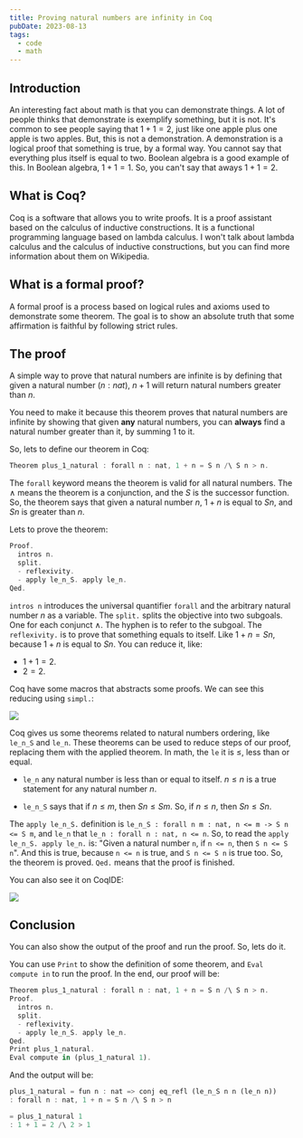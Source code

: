 ```yaml
---
title: Proving natural numbers are infinity in Coq
pubDate: 2023-08-13
tags:
  - code
  - math
---
```


## Introduction

An interesting fact about math is that you can demonstrate things. A lot of people thinks that demonstrate is exemplify something, but it is not. It's common to see people saying that $1 + 1 = 2$, just like one apple plus one apple is two apples. But, this is not a demonstration. A demonstration is a logical proof that something is true, by a formal way. You cannot say that everything plus itself is equal to two. Boolean algebra is a good example of this. In Boolean algebra, $1 + 1 = 1$. So, you can't say that aways $1 + 1 = 2$.
## What is Coq?

Coq is a software that allows you to write proofs. It is a proof assistant based on the calculus of inductive constructions. It is a functional programming language based on lambda calculus. I won't talk about lambda calculus and the calculus of inductive constructions, but you can find more information about them on Wikipedia.

## What is a formal proof?

A formal proof is a process based on logical rules and axioms used to demonstrate some theorem. The goal is to show an absolute truth that some affirmation is faithful by following strict rules.

## The proof

A simple way to prove that natural numbers are infinite is by defining that given a natural number ($n: nat$), $n + 1$ will return natural numbers greater than $n$.

You need to make it because this theorem proves that natural numbers are infinite by showing that given **any** natural numbers, you can **always** find a natural number greater than it, by summing $1$ to it.

So, lets to define our theorem in Coq:

```rust
Theorem plus_1_natural : forall n : nat, 1 + n = S n /\ S n > n.
```

The `forall` keyword means the theorem is valid for all natural numbers. The $\land$ means the theorem is a conjunction, and the $S$ is the successor function. So, the theorem says that given a natural number $n$, $1 + n$ is equal to $S n$, and $S n$ is greater than $n$.

Lets to prove the theorem:

```rust
Proof.
  intros n.
  split.
  - reflexivity.
  - apply le_n_S. apply le_n.
Qed.
```

`intros n` introduces the universal quantifier `forall` and the arbitrary natural number $n$ as a variable. The `split.` splits the objective into two subgoals. One for each conjunct $\land$. The hyphen is to refer to the subgoal. The `reflexivity.` is to prove that something equals to itself. Like $1 + n = S n$, because $1 + n$ is equal to $S n$. You can reduce it, like: 
 - $1 + 1 = 2$.
 - $2 = 2$.

Coq have some macros that abstracts some proofs. We can see this reducing using `simpl.`:

<img src="/natinfinity/simpl.gif" />

Coq gives us some theorems related to natural numbers ordering, like `le_n_S` and `le_n`. These theorems can be used to reduce steps of our proof, replacing them with the applied theorem. In math, the `le` it is $\leq$, less than or equal. 

- `le_n` any natural number is less than or equal to itself. $n \leq n$ is a true statement for any natural number $n$.

- `le_n_S` says that if $n \leq m$, then $S n \leq S m$. So, if $n \leq n$, then $S n \leq S n$.


The `apply le_n_S.` definition is `le_n_S : forall n m : nat, n <= m -> S n <= S m`, and `le_n` that `le_n : forall n : nat, n <= n`. So, to read the `apply le_n_S. apply le_n.` is: "Given a natural number `n`, if `n <= n`, then `S n <= S n`". And this is true, because `n <= n` is true, and `S n <= S n` is true too. So, the theorem is proved. `Qed.` means that the proof is finished.

You can also see it on CoqIDE:

<img src="/natinfinity/le.gif" />


## Conclusion

You can also show the output of the proof and run the proof. So, lets do it.

You can use `Print` to show the definition of some theorem, and `Eval compute in` to run the proof. In the end, our proof will be:

```rust
Theorem plus_1_natural : forall n : nat, 1 + n = S n /\ S n > n.
Proof.
  intros n.
  split.
  - reflexivity.
  - apply le_n_S. apply le_n.
Qed.
Print plus_1_natural.
Eval compute in (plus_1_natural 1).
```

And the output will be:

```rust
plus_1_natural = fun n : nat => conj eq_refl (le_n_S n n (le_n n))
: forall n : nat, 1 + n = S n /\ S n > n
```

```rust
= plus_1_natural 1
: 1 + 1 = 2 /\ 2 > 1
```

